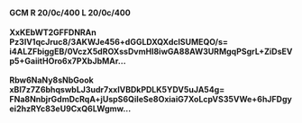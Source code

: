 #### GCM R 20/0c/400 L 20/0c/400
**XxKEbWT2GFFDNRAn**<br/>**Pz3lV1qcJruc8/3AKWJe456+dGGLDXQXdclSUMEQO/s=**<br/>**i4ALZFbiggEB/0VczX5dROXssDvmHl8iwGA88AW3URMgqPSgrL+ZiDsEVp5+GaiitHOro6x7PXbJbMAr...**<br/><br/>
**Rbw6NaNy8sNbGook**<br/>**xBI7z7Z6bhqswbLJ3udr7xxlVBDkPDLK5YDV5uJA54g=**<br/>**FNa8NnbjrGdmDcRqA+jUspS6QiIeSe8OxiaiG7XoLcpVS35VWe+6hJFDgyei2hzRYc83eU9CxQ6LWgmw...**